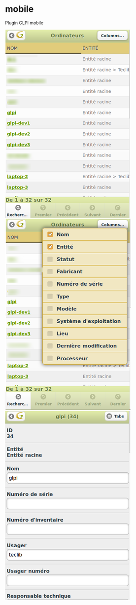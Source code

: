 mobile
======

Plugin GLPI mobile

![List of computer](/screenshots/0.84/computer_list.png "List of computer")
![Computer Columns](/screenshots/0.84/computer_list_2.png "Computer Columns")
![Detailed view of a computer](/screenshots/0.84/computer_view.png "Detailed view of a computer")
